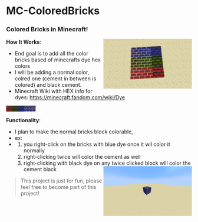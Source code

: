 # MC-ColoredBricks

### Colored Bricks in Minecraft!

<img align="right" width="240" src="https://github.com/LudwigBooysen/MC-ColoredBricks/blob/main/Images/colored_bricks_rgb.jpeg" alt="Colored Bricks (Screenshot)"></img>

**How It Works**:
  - End goal is to add all the color bricks based of minecrafts dye hex colors
  - I will be adding a normal color, colred one (cement in between is colored) and black cement.
  - Minecraft Wiki with HEX info for dyes: https://minecraft.fandom.com/wiki/Dye

<img align="left" width="16" src="https://github.com/LudwigBooysen/MC-ColoredBricks/blob/main/Bricks-Resourcepack/assets/minecraft/textures/custom/red_bricks/red_bricks_black.png" alt="red_bricks_black"></img><img align="left" width="16" src="https://github.com/LudwigBooysen/MC-ColoredBricks/blob/main/Bricks-Resourcepack/assets/minecraft/textures/custom/green_bricks/green_bricks_black.png" alt="green_bricks_black"></img><img align="left" width="16" src="https://github.com/LudwigBooysen/MC-ColoredBricks/blob/main/Bricks-Resourcepack/assets/minecraft/textures/custom/blue_bricks/blue_bricks_black.png" alt="blue_bricks_black"></img><img align="left" width="16" src="https://github.com/LudwigBooysen/MC-ColoredBricks/blob/main/Bricks-Resourcepack/assets/minecraft/textures/custom/blue_bricks/blue_bricks_colored.png" alt="blue_bricks_colored"></img><img align="left" width="16" src="https://github.com/LudwigBooysen/MC-ColoredBricks/blob/main/Bricks-Resourcepack/assets/minecraft/textures/custom/blue_bricks/blue_bricks_normal.png" alt="blue_bricks_normal"></img><br />

**Functionality**:
  - I plan to make the normal bricks block colorable,
  - ex: 
  - 1. you right-click on the bricks with blue dye once it wil color it normally
    2. right-clicking twice will color the cement as well
    3. right-clicking with black dye on any twice clicked block will color the cement black
<img align="right" width="240" src="https://github.com/LudwigBooysen/MC-ColoredBricks/blob/main/Images/blue_bricks_colored.png" alt="Blue Bricks Colored (Screenshot)"></img>

> This project is just for fun, please feel free to become part of this project!
